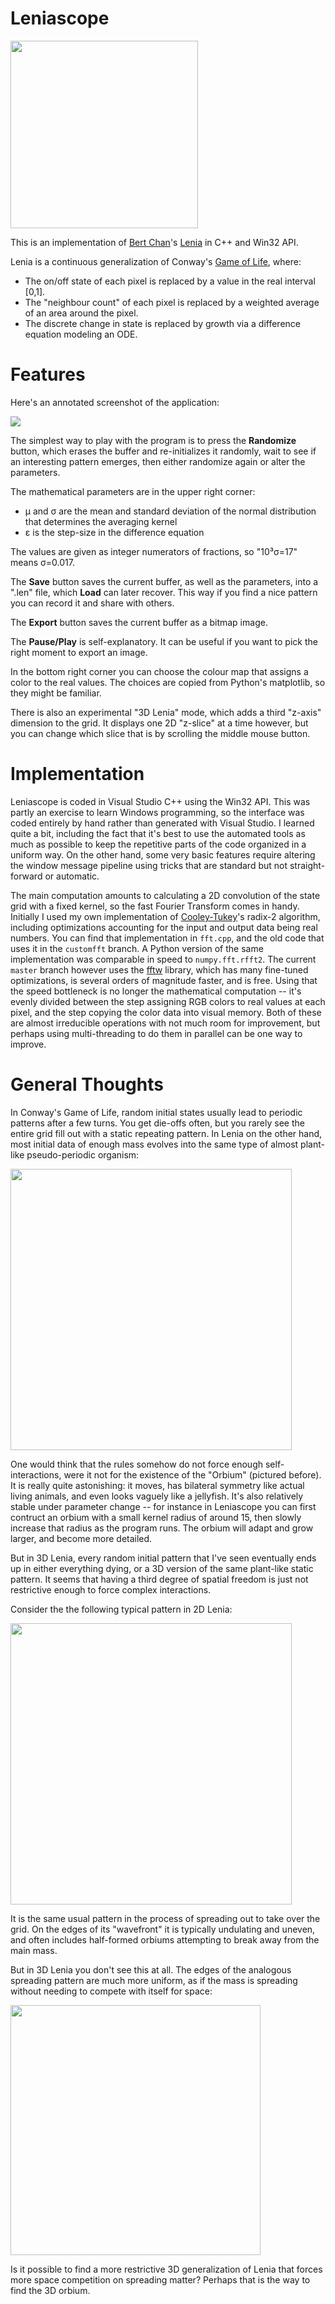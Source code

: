 # Leniascope

<img src=images/orbium.bmp height=300 width=300>

This is an implementation of <a href=https://chakazul.github.io/>Bert Chan</a>'s <a href=https://en.wikipedia.org/wiki/Lenia>Lenia</a> in C++ and Win32 API.

Lenia is a continuous generalization of Conway's <a href=https://en.wikipedia.org/wiki/Conway%27s_Game_of_Life>Game of Life</a>, where:

- The on/off state of each pixel is replaced by a value in the real interval [0,1].
- The "neighbour count" of each pixel is replaced by a weighted average of an area around the pixel.
- The discrete change in state is replaced by growth via a difference equation modeling an ODE.

# Features

Here's an annotated screenshot of the application:

<fig>
<img src=images/screenshot.jpg>
</fig>

The simplest way to play with the program is to press the **Randomize** button, which erases the buffer and re-initializes it randomly, wait to see if an interesting pattern emerges, then either
randomize again or alter the parameters.

The mathematical parameters are in the upper right corner:
- μ and σ are the mean and standard deviation of the normal distribution that determines the averaging kernel
- ε is the step-size in the difference equation

The values are given as integer numerators of fractions, so "10³σ=17" means σ=0.017.

The **Save** button saves the current buffer, as well as the parameters, into a ".len" file, which **Load** can later recover. This way if you find a nice pattern you can record it and share with others.

The **Export** button saves the current buffer as a bitmap image. 

The **Pause/Play** is self-explanatory. It can be useful if you want to pick the right moment to export an image.

In the bottom right corner you can choose the colour map that assigns a color to the real values. The choices are copied from Python's matplotlib, so they might be familiar.

There is also an experimental "3D Lenia" mode, which adds a third "z-axis" dimension to the grid. It displays one 2D "z-slice" at a time however, but you can change which slice that is by scrolling the middle mouse button.


# Implementation

Leniascope is coded in Visual Studio C++ using the Win32 API. This was partly an exercise to learn Windows programming, so the interface was coded entirely by hand rather than generated with Visual Studio. I learned quite a bit, including the fact that it's best to use the automated tools as much as possible to keep the repetitive parts of the code organized in a uniform way. On the other hand, some very basic features require altering the window message pipeline using tricks that are standard but not straight-forward or automatic.

The main computation  amounts to calculating a 2D convolution of the state grid with a fixed kernel, so the fast Fourier Transform comes in handy. Initially I used my own implementation of <a href=https://en.wikipedia.org/wiki/Cooley%E2%80%93Tukey_FFT_algorithm>Cooley-Tukey</a>'s radix-2 algorithm, including optimizations accounting for the input and output data being real numbers. You can find that implementation in `fft.cpp`, and the old code that uses it in the `customfft` branch. A Python version of the same implementation was comparable in speed to `numpy.fft.rfft2`. The current `master` branch however uses the <a href=https://www.fftw.org/>fftw</a> library, which has many fine-tuned optimizations, is several orders of magnitude faster, and is free. Using that the speed bottleneck is no longer the mathematical computation -- it's evenly divided between the step assigning RGB colors to real values at each pixel, and the step copying the color data into visual memory. Both of these are almost irreducible operations with not much room for improvement, but perhaps using multi-threading to do them in parallel can be one way to improve.

# General Thoughts

In Conway's Game of Life, random initial states usually lead to periodic patterns after a few turns. You get die-offs often, but you rarely see the entire grid fill out with a static repeating pattern. In Lenia on the other hand, most initial data of enough mass evolves into the same type of almost plant-like pseudo-periodic organism:

<img src=images\plants.jpg height=450 width=450>

One would think that the rules somehow do not force enough self-interactions, were it not for the existence of the "Orbium" (pictured before). It is really quite astonishing: it moves, has bilateral 
symmetry like actual living animals, and even looks vaguely like a jellyfish. It's also relatively stable under parameter change -- for instance in Leniascope you can first contruct an orbium with a small kernel radius of around 15, then slowly increase that radius as the program runs. The orbium will adapt and grow larger, and become more detailed. 

But in 3D Lenia, every random initial pattern that I've seen eventually ends up in either everything dying, or a 3D version of the same plant-like static pattern. It seems that having a third degree of spatial freedom is just not restrictive enough to force complex interactions. 

Consider the the following typical pattern in 2D Lenia:

<img src=images\plantorb.bmp height=450 width=450>

It is the same usual pattern in the process of spreading out to take over the grid. On the edges of its "wavefront" it is typically undulating and uneven, and often includes half-formed orbiums attempting to break away from the main mass. 

But in 3D Lenia you don't see this at all. The edges of the analogous spreading pattern are much more uniform, as if the mass is spreading without needing to compete with itself for space:

<img src=images\3dplants.bmp height=400 width=400>

Is it possible to find a more restrictive 3D generalization of Lenia that forces more space competition on spreading matter? Perhaps that is the way to find the 3D orbium.
